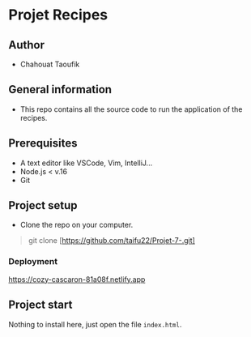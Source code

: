 # Projet Recipes
## Author 
- Chahouat Taoufik
## General information
- This repo contains all the source code to run the application of the recipes.
## Prerequisites
- A text editor like VSCode, Vim, IntelliJ...
- Node.js < v.16
- Git
## Project setup
- Clone the repo on your computer.
> git clone [https://github.com/taifu22/Projet-7-.git]
### Deployment
https://cozy-cascaron-81a08f.netlify.app
## Project start
Nothing to install here, just open the file `index.html`.
